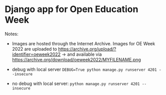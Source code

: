 # Django app for Open Education Week

Notes:

* Images are hosted through the Internet Archive. Images for OE Week 2022 are uploaded to https://archive.org/upload/?identifier=oeweek2022 -> and available via https://archive.org/download/oeweek2022/MYFILENAME.png

* debug with local server ```DEBUG=True python manage.py runserver 4201 --insecure```

* no debug with local server: ```python manage.py runserver 4201 --insecure```

